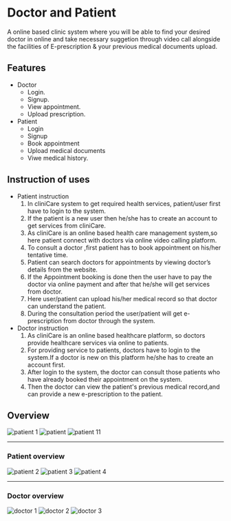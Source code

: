 # Doctor and Patient 
A online based clinic system where you will be able to find your desired doctor in online and take necessary suggetion through video call alongside the facilities of E-prescription & your previous medical documents upload.

## Features
* Doctor
    * Login.
    * Signup.
    * View appointment.
    * Upload prescription.    
* Patient
    * Login
    * Signup
    * Book appointment
    * Upload medical documents
    * Viwe medical history.
## Instruction of uses
* Patient instruction
    1. In cliniCare system to get required health services, patient/user first have to login to the system.
    2. If the patient is a new user then he/she has to create an account to get services from cliniCare.
    3. As cliniCare is an online based health care management system,so here patient connect with doctors via online video calling platform.
    4. To consult a doctor ,first patient has to book appointment on his/her tentative time.
    5. Patient can search doctors for appointments by viewing doctor’s details from the website. 
    6. If the Appointment booking is done then the user have to pay the doctor via online payment and after that he/she will get services from doctor.
    7. Here user/patient can upload his/her medical record so that doctor can understand the patient.
    8. During the consultation period the user/patient will get e-prescription from doctor through the system.
* Doctor instruction
    1. As cliniCare is an online based healthcare platform, so doctors provide healthcare  services via online to patients.
    2. For providing service to patients, doctors have to login to the system.If a doctor is new on this platform he/she has to create an account first. 
    3. After login to the system, the doctor can consult those patients who have already booked  their appointment on the system.
    4. Then the doctor can view the patient's previous medical record,and can provide a new e-prescription to the patient.

 

## Overview
![patient 1](img/docpatient.png)
![patient](img/capture.png)
![patient 11](img/5.png)

***
### **Patient overview**

![patient 2](img/patient_login.png)
![patient 3](img/patient_profile_1.png)
![patient 4](img/patient_profile_2.png)

***
### **Doctor overview**

![doctor 1](img/doctor_login.png)
![doctor 2](img/doctor_profile_1.png)
![doctor 3](img/doctor_profile_2.png)
